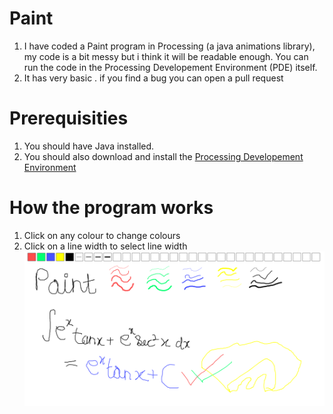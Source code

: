 # Paint
1. I have coded a Paint program in Processing (a java animations library), my code is a bit messy but i think it will be readable enough. You can run the code in the Processing Developement Environment (PDE) itself.  
2. It has very basic . if you find a bug you can open a pull request

# Prerequisities
1. You should have Java installed.
2. You should also download and install the [Processing Developement Environment](https://processing.org/)

# How the program works

1. Click on any colour to change colours
2. Click on a line width to select line width
![Main Screen](https://github.com/Divy1211/Paint/blob/master/my_drawing.png)
